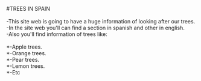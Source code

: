 #TREES IN SPAIN
<br />
<br />-This site web is going to have a huge information of looking after our trees.
<br />    -In the site web you'll can find a section in spanish and other in english.
<br />    -Also you'll find information of trees like:
<br />
<br />        *-Apple trees.
<br />        *-Orange trees.
<br />        *-Pear trees.
<br />        *-Lemon trees.
<br />        *-Etc
